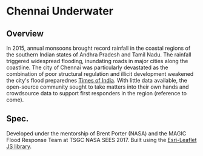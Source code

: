 # Chennai Underwater

## Overview
In 2015, annual monsoons brought record rainfall in the coastal regions of the southern Indian states of Andhra Pradesh and Tamil Nadu. The rainfall triggered widespread flooding, inundating roads in major cities along the coastline. The city of Chennai was particularly devastated as the combination of poor structural regulation and illicit development weakened the city's flood preparednes [Times of India](https://choosealicense.com/licenses/mit/). With little data available, the open-source community sought to take matters into their own hands and crowdsource data to support first responders in the region (reference to come). 

## Spec. 
Developed under the mentorship of Brent Porter (NASA) and the MAGIC Flood Response Team at TSGC NASA SEES 2017. Built using the [Esri-Leaflet JS library](https://esri.github.io/esri-leaflet/).
